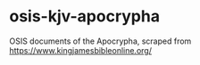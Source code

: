 # osis-kjv-apocrypha
OSIS documents of the Apocrypha, scraped from https://www.kingjamesbibleonline.org/
